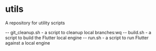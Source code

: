 # utils
A repository for utility scripts

-- git_cleanup.sh - a script to cleanup local branches:wq
-- build.sh - a script to build the Flutter local engine
-- run.sh - a script to run Flutter against a local engine 
